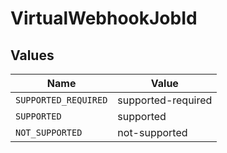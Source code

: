 # VirtualWebhookJobId


## Values

| Name                 | Value                |
| -------------------- | -------------------- |
| `SUPPORTED_REQUIRED` | supported-required   |
| `SUPPORTED`          | supported            |
| `NOT_SUPPORTED`      | not-supported        |